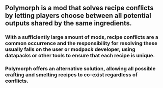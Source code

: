 ## Polymorph is a mod that solves recipe conflicts by letting players choose between all potential outputs shared by the same ingredients.

### With a sufficiently large amount of mods, recipe conflicts are a common occurrence and the responsibility for resolving these usually falls on the user or modpack developer, using datapacks or other tools to ensure that each recipe is unique.

### Polymorph offers an alternative solution, allowing all possible crafting and smelting recipes to co-exist regardless of conflicts.
